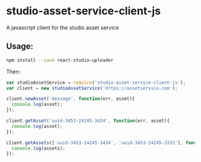 # studio-asset-service-client-js
A javascript client for the studio asset service

## Usage:

```bash
npm install --save react-studio-uploader
```

Then:

```javascript
var studioAssetService = require('studio-asset-service-client-js');
var client = new studioAssetService('https://assetservice.com');

client.newAsset('message', function(err, asset){
  console.log(asset);
});

client.getAsset('uuid-3453-24245-3434', function(err, asset){
  console.log(asset);
});

client.getAssets(['uuid-3453-24245-3434', 'uuid-3453-24245-3333'], function(err, assets){
  console.log(assets);
});
```
